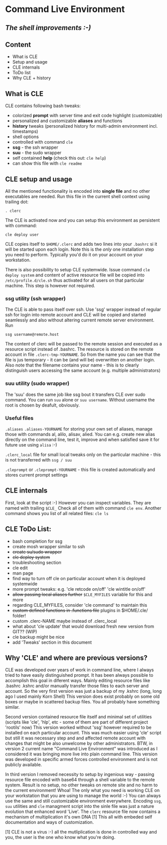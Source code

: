 #   Command Live Environment
## _The shell improvements :-)_


## Content
 - What is CLE
 - Setup and usage
 - CLE internals
 - ToDo list
 - Why CLE + history
 
## What is CLE 
CLE contains following bash tweaks:
 - colorized **prompt** with server time and exit code highlight (customizable)
 - personalized and customizable **aliases** and functions
 - **history** tweaks (personalized history for multi-admin environment
   incl. timestamps)
 - shell options
 - controlled with command `cle`
 - **ssg** - the ssh wrapper
 - **suu** - the sudo wrapper
 - self contained **help** (check this out: `cle help`)
 - can show this file with `cle readme`


## CLE setup and usage
All the mentioned functionality is encoded into __single file__ and no other
executables are needed. Run this file in the current shell context using
trailing dot:

    . clerc

The CLE is activated now and you can setup this environment as persistent with
command:

    cle deploy user

CLE copies itself to `$HOME/.clerc` and adds two lines into your `.bashrc`
si it will be started upon each login. Note this is the *only* one
installation step you need to perform. Typically you'd do it on your account
on your workstation.

There is also possibility to setup CLE systemwide. Issue command
`cle deploy system` and content of active resource file will be copied
into `/etc/profile.d/cle.sh` thus activated for all users on that particular
machine. This step is however not required.


### ssg utility (ssh wrapper)

The CLE is able to pass itself over ssh. Use 'ssg' wrapper instead of regular
ssh for login into remote account and CLE will be copied and started seamlessly
and also without altering current remote server environment. Run

    ssg username@remote.host

The content of clerc will be passed to the remote session and executed as a
resource script instead of .bashrc. The resource is stored on the remote 
account in file `.clerc-tmp-YOURNAME`. So from the name you can see that the
file is jus temporary - it can be (and will be) overwritten on another login.
Also note that the filename contains your name - this is to clearly distinguish
users accessing the same account (e.g. multiple administrators)


### suu utility (sudo wrapper)

The 'suu' does the same job like ssg bout it transfers CLE over sudo command.
You can run `suu` alone or `suu username`. Without username the root
is chosen by deafult, obviously.

### Useful files
 `.aliases` `.aliases-YOURNAME` for storing your own set of aliases, manage those
   with commands al, alilo, alisav, alied. You can e.g. create new alias
   directly on the command line, test it, improve and when satisfied save it
   for future use using `alisa` :-)

 `.clerc_local` file for small local tweaks only on the particular machine -
    this is not transferred with `ssg / suu`

 `.cleprompt` or `.cleprompt-YOURNAME` - this file is created automatically and
   stores current prompt settings

## CLE internals

First, look at the script :-)
However you can inspect variables. They are named with trailing `$CLE_` Check 
all of them with command `cle env`. Another command shows you list of all
related files: `cle ls`


## CLE ToDo List:

- bash completion for ssg
- create mosh wrapper similar to ssh
- ~~create su/sudo wrapper~~
- ~~cle deploy system~~
- troubleshooting section
- cle edit
- man page
- find way to turn off cle on particular account when it is deployed systemwide
- more prompt tweaks: e.g. 'cle retcode on/off' 'cle wintitle on/off'
- ~~allow passing local aliases further~~ `$CLE_MYFILES` variable for this and more
- regarding CLE_MYFILES, consider 'cle command' to maintain this
- ~~custom defined functions in .functions file~~ plugins in $HOME/.cle/ folder!
- custom .clerc-NAME maybe instead of .clerc_local
- what about 'cle update' that would download fresh new version from GIT?? (WIP)
- cle backup might be nice
- add 'Tweaks' section in this document


## Why 'CLE' and where are previous versions?

 CLE was developed over years of work in command line, where I always tried
to have easily distinguished prompt. It has been always possible to accomplish
this goal in diferent ways. Mainly editing resource files like .bashrc .kshrc
and/or manually transfer those files to each server and account. So the very
first version was just a backup of my .kshrc (long, long ago I used mainly
Korn Shell) This version does exist probably on some old boxes or maybe in
scattered backup files. You all probably have something similar.

 Second version contained resource file itself and minimal set of
utilities (scripts like 'cle', 'hlp', etc - some of them are part of different
project 'rootils' now) This version worked without 'ssg' however required to be
installed on each particular account. This was much easier using 'cle' script
but still it was necessary step and and affected remote account with changes
that might be also unwelcome by other administrators. BTW, in version 2 current 
name "Command Live Environment" was introduced as I considered it was bringing
more live into plain command line. This version was developed in specific
armed forces controlled environment and is not publicly available.

 In third version I removed necessity to setup by ingenious way -
passing resource file encoded with base64 through a shell variable to the
remote system. Result is no setup, no other tweaks on remote site  and no harm
to the current environment! Whoa! The only what you need is working CLE on
your workstation that you are using to manage the world :-)
You can always use the same and still customizable environment everywhere.
Encoding `ssg`, `suu` utilities and `cle` managment script into the sinle file
was just a nature evolution that enhanced word 'Live'. The `clerc` resource
file now contains a mechanism of multiplication it's own DNA [1] This all with
embeded self documentation and ways of customization.


[1] CLE is not a virus :-) all the mutliplication is done in controlled way
and you, the user is the one who know what you're doing.
